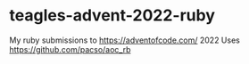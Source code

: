 # teagles-advent-2022-ruby
My ruby submissions to https://adventofcode.com/ 2022
Uses https://github.com/pacso/aoc_rb
